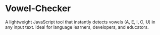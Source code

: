 # Vowel-Checker
A lightweight JavaScript tool that instantly detects vowels (A, E, I, O, U) in any input text. Ideal for language learners, developers, and educators.

